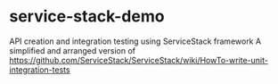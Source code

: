 # service-stack-demo
API creation and integration testing using ServiceStack framework
A simplified and arranged version of https://github.com/ServiceStack/ServiceStack/wiki/HowTo-write-unit-integration-tests
